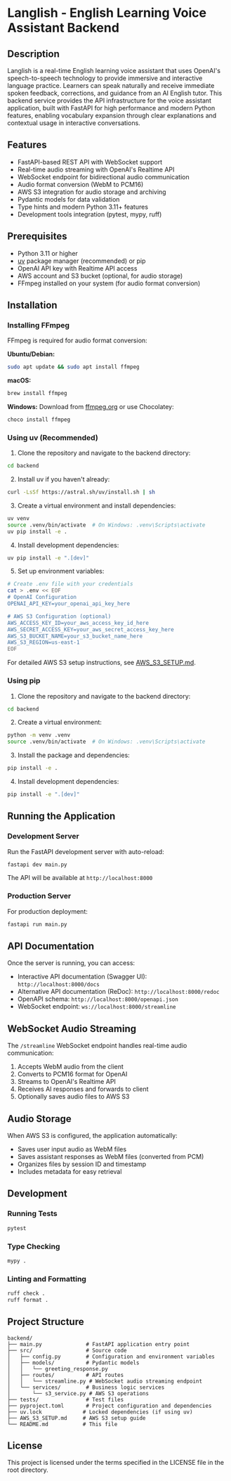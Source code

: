 # Langlish - English Learning Voice Assistant Backend

## Description

Langlish is a real-time English learning voice assistant that uses OpenAI's speech-to-speech technology to provide immersive and interactive language practice. Learners can speak naturally and receive immediate spoken feedback, corrections, and guidance from an AI English tutor. This backend service provides the API infrastructure for the voice assistant application, built with FastAPI for high performance and modern Python features, enabling vocabulary expansion through clear explanations and contextual usage in interactive conversations.

## Features

- FastAPI-based REST API with WebSocket support
- Real-time audio streaming with OpenAI's Realtime API
- WebSocket endpoint for bidirectional audio communication
- Audio format conversion (WebM to PCM16)
- AWS S3 integration for audio storage and archiving
- Pydantic models for data validation
- Type hints and modern Python 3.11+ features
- Development tools integration (pytest, mypy, ruff)

## Prerequisites

- Python 3.11 or higher
- [uv](https://github.com/astral-sh/uv) package manager (recommended) or pip
- OpenAI API key with Realtime API access
- AWS account and S3 bucket (optional, for audio storage)
- FFmpeg installed on your system (for audio format conversion)

## Installation

### Installing FFmpeg

FFmpeg is required for audio format conversion:

**Ubuntu/Debian:**

```bash
sudo apt update && sudo apt install ffmpeg
```

**macOS:**

```bash
brew install ffmpeg
```

**Windows:**
Download from [ffmpeg.org](https://ffmpeg.org/download.html) or use Chocolatey:

```bash
choco install ffmpeg
```

### Using uv (Recommended)

1. Clone the repository and navigate to the backend directory:

```bash
cd backend
```

2. Install uv if you haven't already:

```bash
curl -LsSf https://astral.sh/uv/install.sh | sh
```

3. Create a virtual environment and install dependencies:

```bash
uv venv
source .venv/bin/activate  # On Windows: .venv\Scripts\activate
uv pip install -e .
```

4. Install development dependencies:

```bash
uv pip install -e ".[dev]"
```

5. Set up environment variables:

```bash
# Create .env file with your credentials
cat > .env << EOF
# OpenAI Configuration
OPENAI_API_KEY=your_openai_api_key_here

# AWS S3 Configuration (optional)
AWS_ACCESS_KEY_ID=your_aws_access_key_id_here
AWS_SECRET_ACCESS_KEY=your_aws_secret_access_key_here
AWS_S3_BUCKET_NAME=your_s3_bucket_name_here
AWS_S3_REGION=us-east-1
EOF
```

For detailed AWS S3 setup instructions, see [AWS_S3_SETUP.md](AWS_S3_SETUP.md).

### Using pip

1. Clone the repository and navigate to the backend directory:

```bash
cd backend
```

2. Create a virtual environment:

```bash
python -m venv .venv
source .venv/bin/activate  # On Windows: .venv\Scripts\activate
```

3. Install the package and dependencies:

```bash
pip install -e .
```

4. Install development dependencies:

```bash
pip install -e ".[dev]"
```

## Running the Application

### Development Server

Run the FastAPI development server with auto-reload:

```bash
fastapi dev main.py
```

The API will be available at `http://localhost:8000`

### Production Server

For production deployment:

```bash
fastapi run main.py
```

## API Documentation

Once the server is running, you can access:

- Interactive API documentation (Swagger UI): `http://localhost:8000/docs`
- Alternative API documentation (ReDoc): `http://localhost:8000/redoc`
- OpenAPI schema: `http://localhost:8000/openapi.json`
- WebSocket endpoint: `ws://localhost:8000/streamline`

## WebSocket Audio Streaming

The `/streamline` WebSocket endpoint handles real-time audio communication:

1. Accepts WebM audio from the client
2. Converts to PCM16 format for OpenAI
3. Streams to OpenAI's Realtime API
4. Receives AI responses and forwards to client
5. Optionally saves audio files to AWS S3

## Audio Storage

When AWS S3 is configured, the application automatically:

- Saves user input audio as WebM files
- Saves assistant responses as WebM files (converted from PCM)
- Organizes files by session ID and timestamp
- Includes metadata for easy retrieval

## Development

### Running Tests

```bash
pytest
```

### Type Checking

```bash
mypy .
```

### Linting and Formatting

```bash
ruff check .
ruff format .
```

## Project Structure

```
backend/
├── main.py              # FastAPI application entry point
├── src/                 # Source code
│   ├── config.py        # Configuration and environment variables
│   ├── models/          # Pydantic models
│   │   └── greeting_response.py
│   ├── routes/          # API routes
│   │   └── streamline.py # WebSocket audio streaming endpoint
│   └── services/        # Business logic services
│       └── s3_service.py # AWS S3 operations
├── tests/               # Test files
├── pyproject.toml       # Project configuration and dependencies
├── uv.lock             # Locked dependencies (if using uv)
├── AWS_S3_SETUP.md     # AWS S3 setup guide
└── README.md           # This file
```

## License

This project is licensed under the terms specified in the LICENSE file in the root directory.
